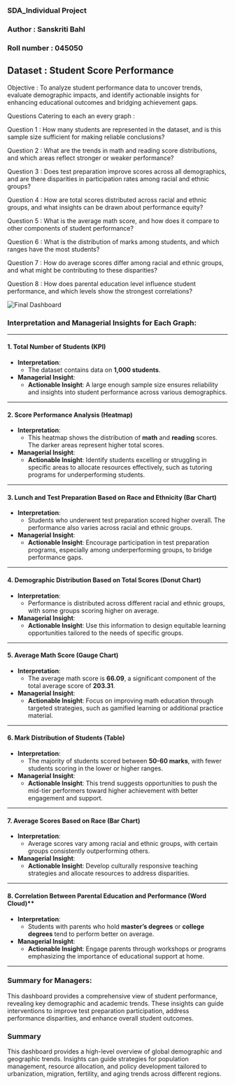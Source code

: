 ### SDA_Individual Project
### Author  :  Sanskriti Bahl
### Roll number  :  045050

## Dataset :  Student Score Performance

Objective :  To analyze student performance data to uncover trends, evaluate demographic impacts, and identify actionable insights for enhancing educational outcomes and bridging achievement gaps.



Questions Catering to each an every graph : 

Question 1 :  How many students are represented in the dataset, and is this sample size sufficient for making reliable conclusions?

Question 2 : What are the trends in math and reading score distributions, and which areas reflect stronger or weaker performance?

Question 3 : Does test preparation improve scores across all demographics, and are there disparities in participation rates among racial and ethnic groups?

Question 4 :  How are total scores distributed across racial and ethnic groups, and what insights can be drawn about performance equity?

Question 5 : What is the average math score, and how does it compare to other components of student performance?

Question 6 : What is the distribution of marks among students, and which ranges have the most students?

Question 7 : How do average scores differ among racial and ethnic groups, and what might be contributing to these disparities?

Question 8 : How does parental education level influence student performance, and which levels show the strongest correlations?

![Final Dashboard](https://github.com/user-attachments/assets/6421d095-80bd-4441-966a-8c9c3ea89f1c)


### Interpretation and Managerial Insights for Each Graph:

---

#### 1. **Total Number of Students (KPI)**
   - **Interpretation**:
     - The dataset contains data on **1,000 students**.
   - **Managerial Insight**:
     - **Actionable Insight**: A large enough sample size ensures
reliability and insights into student performance across various
demographics.

---

#### 2. **Score Performance Analysis (Heatmap)**
   - **Interpretation**:
     - This heatmap shows the distribution of **math** and **reading**
scores. The darker areas represent higher total scores.
   - **Managerial Insight**:
     - **Actionable Insight**: Identify students excelling or
struggling in specific areas to allocate resources effectively, such
as tutoring programs for underperforming students.

---

#### 3. **Lunch and Test Preparation Based on Race and Ethnicity (Bar Chart)**
   - **Interpretation**:
     - Students who underwent test preparation scored higher overall.
The performance also varies across racial and ethnic groups.
   - **Managerial Insight**:
     - **Actionable Insight**: Encourage participation in test
preparation programs, especially among underperforming groups, to
bridge performance gaps.

---

#### 4. **Demographic Distribution Based on Total Scores (Donut Chart)**
   - **Interpretation**:
     - Performance is distributed across different racial and ethnic
groups, with some groups scoring higher on average.
   - **Managerial Insight**:
     - **Actionable Insight**: Use this information to design
equitable learning opportunities tailored to the needs of specific
groups.

---

#### 5. **Average Math Score (Gauge Chart)**
   - **Interpretation**:
     - The average math score is **66.09**, a significant component of
the total average score of **203.31**.
   - **Managerial Insight**:
     - **Actionable Insight**: Focus on improving math education
through targeted strategies, such as gamified learning or additional
practice material.

---

#### 6. **Mark Distribution of Students (Table)**
   - **Interpretation**:
     - The majority of students scored between **50-60 marks**, with
fewer students scoring in the lower or higher ranges.
   - **Managerial Insight**:
     - **Actionable Insight**: This trend suggests opportunities to
push the mid-tier performers toward higher achievement with better
engagement and support.

---

#### 7. **Average Scores Based on Race (Bar Chart)**
   - **Interpretation**:
     - Average scores vary among racial and ethnic groups, with
certain groups consistently outperforming others.
   - **Managerial Insight**:
     - **Actionable Insight**: Develop culturally responsive teaching
strategies and allocate resources to address disparities.

---

#### 8. Correlation Between Parental Education and Performance (Word Cloud)**
   - **Interpretation**:
     - Students with parents who hold **master’s degrees** or
**college degrees** tend to perform better on average.
   - **Managerial Insight**:
     - **Actionable Insight**: Engage parents through workshops or
programs emphasizing the importance of educational support at home.

---

### Summary for Managers:
This dashboard provides a comprehensive view of student performance,
revealing key demographic and academic trends. These insights can
guide interventions to improve test preparation participation, address
performance disparities, and enhance overall student outcomes.



### Summary
This dashboard provides a high-level overview of global demographic
and geographic trends. Insights can guide strategies for population
management, resource allocation, and policy development tailored to
urbanization, migration, fertility, and aging trends across different
regions.
